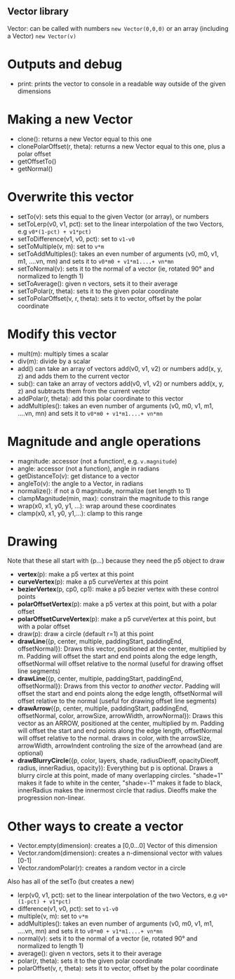 ## Vector library

Vector: can be called with numbers `new Vector(0,0,0)` or an array (including a Vector) `new Vector(v)`

# Outputs and debug

* print: prints the vector to console in a readable way
outside of the given dimensions

# Making a new Vector

* clone(): returns a new Vector equal to this one
* clonePolarOffset(r, theta): returns a new Vector equal to this one, plus a polar offset
* getOffsetTo()
* getNormal()

# Overwrite this vector

* setTo(v): sets this equal to the given Vector (or array), or numbers
* setToLerp(v0, v1, pct): set to the linear interpolation of the two Vectors, e.g `v0*(1-pct) + v1*pct)`
* setToDifference(v1, v0, pct): set to `v1-v0`
* setToMultiple(v, m): set to `v*m`
* setToAddMultiples(): takes an even number of arguments (v0, m0, v1, m1, ....vn, mn) and sets it to `v0*m0 + v1*m1....+ vn*mn`
* setToNormal(v): sets it to the normal of a vector (ie, rotated 90° and normalized to length 1)
* setToAverage(): given n vectors, sets it to their average
* setToPolar(r, theta): sets it to the given polar coordinate
* setToPolarOffset(v, r, theta): sets it to vector, offset by the polar coordinate



# Modify this vector

* mult(m): multiply times a scalar
* div(m): divide by a scalar
* add() can take an array of vectors add(v0, v1, v2) or numbers add(x, y, z) and adds them to the current vector
* sub(): can take an array of vectors add(v0, v1, v2) or numbers add(x, y, z) and subtracts them from the current vector
* addPolar(r, theta): add this polar coordinate to this vector
* addMultiples(): takes an even number of arguments (v0, m0, v1, m1, ....vn, mn) and sets it to `v0*m0 + v1*m1....+ vn*mn`


# Magnitude and angle operations

* magnitude: accessor (not a function!, e.g. `v.magnitude`) 
* angle: accessor (not a function), angle in radians
* getDistanceTo(v): get distance to a vector
* angleTo(v): the angle to a Vector, in radians
* normalize(): if not a 0 magnitude, normalize (set length to 1)
* clampMagnitude(min, max): constrain the magnitude to this range
* wrap(x0, x1, y0, y1, ...): wrap around these coordinates
* clamp(x0, x1, y0, y1,...): clamp to this range


# Drawing
Note that these all start with (p...) because they need the p5 object to draw

* **vertex**(p): make a p5 vertex at this point
* **curveVertex**(p): make a p5 curveVertex at this point
* **bezierVertex**(p, cp0, cp1): make a p5 bezier vertex with these control points
* **polarOffsetVertex**(p): make a p5 vertex at this point, but with a polar offset
* **polarOffsetCurveVertex**(p): make a p5 curveVertex at this point, but with a polar offset
* draw(p): draw a circle (default r=1) at this point
* **drawLine**({p, center, multiple, paddingStart, paddingEnd, offsetNormal}): Draws this vector, positioned at the center, multiplied by m. Padding will offset the start and end points along the edge length, offsetNormal will offset relative to the normal (useful for drawing offset line segments)
* **drawLine**({p, center, multiple, paddingStart, paddingEnd, offsetNormal}): Draws from this vector *to another vector*. Padding will offset the start and end points along the edge length, offsetNormal will offset relative to the normal (useful for drawing offset line segments)
* **drawArrow**({p, center, multiple, paddingStart, paddingEnd, offsetNormal, color, arrowSize, arrowWidth, arrowNormal}): Draws this vector as an ARROW, positioned at the center, multiplied by m. Padding will offset the start and end points along the edge length, offsetNormal will offset relative to the normal. draws in color, with the arrowSize, arrowWidth, arrowIndent controling the size of the arrowhead (and are optional)
* **drawBlurryCircle**({p, color, layers, shade, radiusDieoff, opacityDieoff, radius, innerRadius, opacity}): Everything but p is optional.  Draws a blurry circle at this point, made of many overlapping circles. "shade=1" makes it fade to white in the center, "shade=-1" makes it fade to black, innerRadius makes the innermost circle that radius. Dieoffs make the progression non-linear.

# Other ways to create a vector
* Vector.empty(dimension): creates a [0,0...0] Vector of this dimension
* Vector.random(dimension): creates a n-dimensional vector with values [0-1]
* Vector.randomPolar(r): creates a random vector in a circle

Also has all of the setTo (but creates a new)

* lerp(v0, v1, pct): set to the linear interpolation of the two Vectors, e.g `v0*(1-pct) + v1*pct)`
* difference(v1, v0, pct): set to `v1-v0`
* multiple(v, m): set to `v*m`
* addMultiples(): takes an even number of arguments (v0, m0, v1, m1, ....vn, mn) and sets it to `v0*m0 + v1*m1....+ vn*mn`
* normal(v): sets it to the normal of a vector (ie, rotated 90° and normalized to length 1)
* average(): given n vectors, sets it to their average
* polar(r, theta): sets it to the given polar coordinate
* polarOffset(v, r, theta): sets it to vector, offset by the polar coordinate

